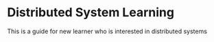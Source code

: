 Distributed System Learning
===
This is a guide for new learner who is interested in distributed systems
